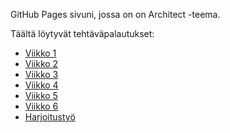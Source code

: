 GitHub Pages sivuni, jossa on on Architect -teema. 

Täältä löytyvät tehtäväpalautukset:
- [Viikko 1](viikko1.html)
- [Viikko 2](viikko2.md)
- [Viikko 3](viko3)
- [Viikko 4](vko4)
- [Viikko 5](vko5)
- [Viikko 6](vko6)
- [Harjoitustyö](harjoitustyo)

